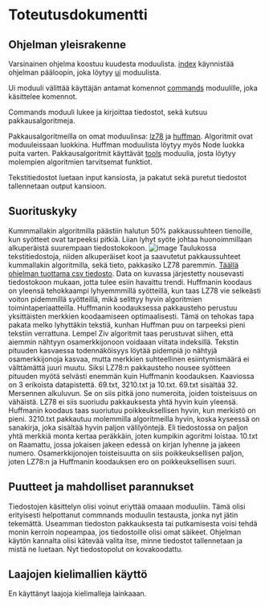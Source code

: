 # Toteutusdokumentti
## Ohjelman yleisrakenne
Varsinainen ohjelma koostuu kuudesta moduulista. [index](https://github.com/Joacim-S/TiraLabra/blob/main/src/index.py) käynnistää ohjelman pääloopin, joka löytyy [ui](https://github.com/Joacim-S/TiraLabra/blob/main/src/ui.py) moduulista.

Ui moduuli välittää käyttäjän antamat komennot [commands](https://github.com/Joacim-S/TiraLabra/blob/main/src/commands.py) moduulille, joka käsittelee komennot.

Commands moduuli lukee ja kirjoittaa tiedostot, sekä kutsuu pakkausalgoritmeja.

Pakkausalgoritmeilla on omat moduulinsa: [lz78](https://github.com/Joacim-S/TiraLabra/blob/main/src/lz78.py) ja [huffman](https://github.com/Joacim-S/TiraLabra/blob/main/src/huffman.py). Algoritmit ovat moduuleissaan luokkina. Huffman moduulista löytyy myös Node luokka puita varten.
Pakkausalgoritmit käyttävät [tools](https://github.com/Joacim-S/TiraLabra/blob/main/src/tools.py) moduulia, josta löytyy molempien algoritmien tarvitsemat funktiot.

Tekstitiedostot luetaan input kansiosta, ja pakatut sekä puretut tiedostot tallennetaan output kansioon.

## Suorituskyky
Kummmallakin algoritmilla päästiin halutun 50% pakkaussuhteen tienoille, kun syötteet ovat tarpeeksi pitkiä. Liian lyhyt syöte johtaa huonoimmillaan alkuperäistä suurempaan tiedostokokoon.
![image](https://github.com/Joacim-S/TiraLabra/assets/45919018/561ea9e3-0d55-4e19-9dcd-8773b130d3ec)
Taulukossa tekstitiedostoja, niiden alkuperäiset koot ja saavutetut pakkaussuhteet kummallakin algoritmilla, sekä tieto, pakkasiko LZ78 paremmin. [Täällä ohjelman tuottama csv tiedosto](https://github.com/Joacim-S/TiraLabra/blob/main/src/output/stats/stats_0.csv). Data on kuvassa järjestetty nousevasti tiedostokoon mukaan, jotta tulee esiin havaittu trendi. 
Huffmanin koodaus on yleensä tehokkaampi lyhyemmmillä syötteillä, kun taas LZ78 vie selkeästi voiton pidemmillä syötteillä, mikä selittyy hyvin algoritmien toimintaperiaatteilla. Huffmanin koodauksessa pakkausteho perustuu yksittäisten merkkien koodaamiseen optimaalisesti. 
Tämä on tehokas tapa pakata melko lyhyttäkin tekstiä, kunhan Huffman puu on tarpeeksi pieni tekstiin verrattuna. Lempel Ziv algoritmit taas perustuvat siihen, että aiemmin nähtyyn osamerkkijonoon voidaaan viitata indeksillä.
Tekstin pituuden kasvaessa todennäköisyys löytää pidempiä jo nähtyjä osamerkkijonoja kasvaa, mutta merkkien suhteellinen esiintymismäärä ei välttämättä juuri muutu. Siksi LZ78:n pakkausteho nousee syötteen pituuden myötä selvästi enemmän kuin Huffmanin koodauksen.
Kaaviossa on 3 erikoista datapistettä. 69.txt, 3210.txt ja 10.txt. 69.txt sisältää 32. Mersennen alkuluvun. Se on siis pitkä jono numeroita, joiden toisteisuus on vähäistä. LZ78 ei siis suoriudu pakkauksesta yhtä hyvin kuin yleensä. 
Huffmanin koodaus taas suoriutuu poikkeuksellisen hyvin, kun merkistö on pieni. 3210.txt pakkautuu molemmilla algoritmeilla hyvin, koska kyseessä on sanakirja, joka sisältää hyvin paljon välilyöntejä. Eli tiedostossa on paljon yhtä merkkiä monta kertaa peräkkäin, joten kumpikin agoritmi loistaa.
10.txt on Raamattu, jossa jokaisen jakeen edessä on kirjan lyhenne ja jakeen numero. Osamerkkijonojen toisteisuutta on siis poikkeuksellisen paljon, joten LZ78:n ja Huffmanin koodauksen ero on poikkeuksellisen suuri.

## Puutteet ja mahdolliset parannukset
Tiedostojen käsittelyn olisi voinut eriyttää omaaan moduuliin. Tämä olisi erityisesti helpottanut commnands moduulin testausta, jonka nyt jätin tekemättä. Useamman tiedoston pakkauksesta tai putkamisesta voisi tehdä monin kerroin nopeampaa, jos tiedostoille olisi omat säikeet. Ohjelman käytön kannalta olisi kätevää valita itse, minne tiedostot tallennetaan ja mistä ne luetaan.
Nyt tiedostopolut on kovakoodattu.

## Laajojen kielimallien käyttö
En käyttänyt laajoja kielimalleja lainkaaan.
